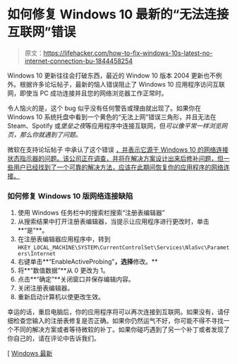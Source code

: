 # 如何修复 Windows 10 最新的“无法连接互联网”错误

> 原文：<https://lifehacker.com/how-to-fix-windows-10s-latest-no-internet-connection-bu-1844458254>

Windows 10 更新往往会打破东西，最近的 Window 10 版本 2004 更新也不例外。根据许多论坛帖子，最新的恼人错误阻止了 Windows 10 应用程序访问互联网，即使当 PC 成功连接并且您的网络浏览器工作正常时。



令人恼火的是，这个 bug 似乎没有任何警告或理由就出现了。如果你在 Windows 10 系统托盘中看到一个黄色的“无法上网”错误三角形，并且无法在 Steam、Spotify 或*堡垒之夜*等应用程序中连接互联网，但*可以像平常一样浏览网页，那么你就遇到了问题。*

微软在支持论坛帖子 中承认了这个错误 [，并表示它源于 Windows 10 的网络连接状态指示器的问题。该公司正在调查，并将在解决方案设计出来后修补问题，但一些用户已经找到了一个可靠的解决方法，应该在此期间恢复你的应用程序的网络连接。](https://social.technet.microsoft.com/Forums/en-US/4c8654be-d3da-4611-a649-110ca5a7c70a/ncsi-taskbar-icon-may-report-quotno-internetquot-on-windows-10-2004-devices-that-do-have?forum=win10itpronetworking)

### 如何修复 Windows 10 版网络连接缺陷

1.  使用 Windows 任务栏中的搜索栏搜索“注册表编辑器”
2.  从搜索结果中打开注册表编辑器，当提示让应用程序进行更改时，单击**“是”**。
3.  在注册表编辑器应用程序中，转到`HKEY_LOCAL_MACHINE\SYSTEM\CurrentControlSet\Services\NlaSvc\Parameters\Internet`
4.  右键单击**“EnableActiveProbing”**，选择**修改。**
5.  将**“数值数据”**从 0 更改为 1。
6.  点击**“确定”**关闭窗口并保存编辑内容。
7.  关闭注册表编辑器。
8.  重新启动计算机以使更改生效。

幸运的话，重启电脑后，你的应用程序将可以再次连接到互联网。如果没有，请仔细检查您输入的注册表修复是否正确。如果你仍然运气不好，你可能不得不寻找一个不同的解决方案或者等待微软的补丁。如果你碰巧遇到了另一个补丁或者发现了你自己的，请在评论中告诉我们。

[ [Windows 最新](https://www.windowslatest.com/2020/07/18/windows-10-no-internet-connection-problem/)